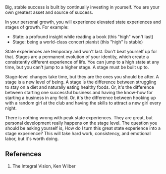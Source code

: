 Big, stable success is built by continually investing in yourself. You are your own greatest asset and source of success.

In your personal growth, you will experience elevated state experiences and stages of growth. For example:

- State: a profound insight while reading a book (this "high" won't last)
- Stage: being a world-class concert pianist (this "high" is stable)

State experiences are temporary and won't last. Don't beat yourself up for that. Stages are a permanent evolution of your identity, which create a consistently different experience of life. You can jump to a high state at any time, but you can't jump to a higher stage. A stage must be built up to.

Stage-level changes take time, but they are the ones you should be after. A stage is a new level of being. A stage is the difference between struggling to stay on a diet and naturally eating healthy foods. Or, it's the difference between starting one successful business and having the know-how for starting a business in any field. Or, it's the difference between hooking up with a random girl at the club and having the skills to attract a new girl every night.

There is nothing wrong with peak state experiences. They are great, but personal development really happens on the stage level. The question you should be asking yourself is, How do I turn this great state experience into a stage experience? This will take hard work, consistency, and emotional labor, but it's worth doing.

## References

1. The Integral Vision, Ken Wilber